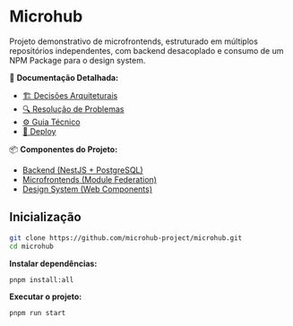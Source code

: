 # Microhub

Projeto demonstrativo de microfrontends, estruturado em múltiplos repositórios independentes, com backend desacoplado e consumo de um NPM Package para o design system.

📖 **Documentação Detalhada:**

- [🏗️ Decisões Arquiteturais](./docs/ARCHITECTURE.md)
- [🔍 Resolução de Problemas](./docs/TROUBLESHOOTING.md)
- [⚙️ Guia Técnico](./docs/TECHNICAL-GUIDE.md)
- [🚀 Deploy](./docs/DEPLOYMENT.md)

📦 **Componentes do Projeto:**

- [Backend (NestJS + PostgreSQL)](./backend/README.md)
- [Microfrontends (Module Federation)](./microfrontends/README.md)
- [Design System (Web Components)](./npm-packages/README.md)

## Inicialização

```bash
git clone https://github.com/microhub-project/microhub.git
cd microhub
```

**Instalar dependências:**

```bash
pnpm install:all
```

**Executar o projeto:**

```bash
pnpm run start
```
